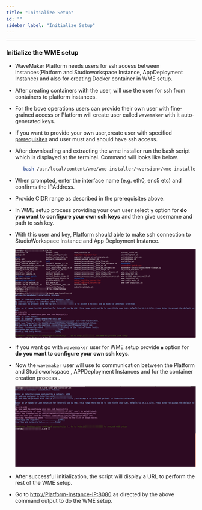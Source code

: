 ```yaml
---
title: "Initialize Setup"
id: ""
sidebar_label: "Initialize Setup"
---
```

---

### Initialize the WME setup

- WaveMaker Platform needs users for ssh access between instances(Platform and Studioworkspace Instance, AppDeployment Instance) and also for creating Docker container in WME setup.
- After creating containers with the user, will use the user for ssh from containers to platform instances.
- For the bove operations users can provide their own user with fine-grained access or Platform will create user called `wavemaker` with it auto-generated keys.
- If you want to provide your own user,create user with specified [prerequisites](../install-prerequisites.md) and user must and should have ssh access.
- After downloading and extracting the wme installer run the bash script which is displayed at the terminal. Command will looks like below.

    ```bash
       bash /usr/local/content/wme/wme-installer/<version>/wme-installer.sh
    ```

- When prompted, enter the interface name (e.g. eth0, ens5 etc) and confirms the IPAddress.
- Provide CIDR range as described in the prerequisites above.
- In WME setup process providing your own user select **`y`** option for **do you want to configure your own ssh keys** and then give username and path to ssh key.
- With this user and key, Platform should able to make ssh connection to StudioWorkspace Instance and App Deployment Instance.

  [![custom user setup initialization](/learn/assets/wme-setup/setup-with-custom-user.jpg)](/learn/assets/wme-setup/setup-with-custom-user.jpg)

- If you want go with `wavemaker` user for WME setup provide **`n`** option for **do you want to configure your own ssh keys**.
- Now the `wavemaker` user will use to communication between the Platform and Studioworkspace , APPDeployment Instances and for the container creation process .

  [![privellaged user setup initialization](/learn/assets/wme-setup/wme-setup-with-privillaged-user.jpg)](/learn/assets/wme-setup/wme-setup-with-privillaged-user.jpg)

- After successful initialization, the script will display a URL to perform the rest of the WME setup.
- Go to  <http://Platform-Instance-IP:8080> as directed by the above command output to do the WME setup.
